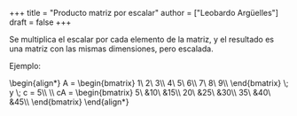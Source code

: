 +++
title = "Producto matriz por escalar"
author = ["Leobardo Argüelles"]
draft = false
+++

Se multiplica el escalar por cada elemento de la matriz, y el resultado
es una matriz con las mismas dimensiones, pero escalada.

Ejemplo:

\begin{align\*}
A =
\begin{bmatrix}
1\ 2\ 3\\\\
4\ 5\ 6\\\\
7\ 8\ 9\\\\
\end{bmatrix}
\\; y \\;
c = 5\\\\
\\\\
cA =
\begin{bmatrix}
5\ &10\ &15\\\\
20\ &25\ &30\\\\
35\ &40\ &45\\\\
\end{bmatrix}
\end{align\*}
